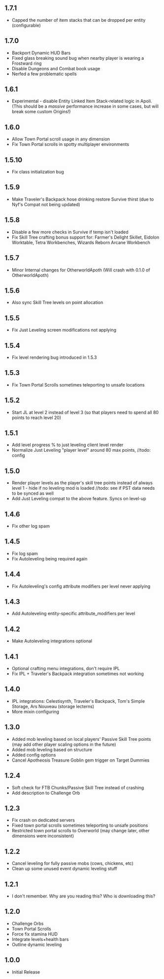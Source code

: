## 1.7.1
- Capped the number of item stacks that can be dropped per entity (configurable)

## 1.7.0
- Backport Dynamic HUD Bars
- Fixed glass breaking sound bug when nearby player is wearing a Frostward ring
- Disable Dungeons and Combat book usage
- Nerfed a few problematic spells

## 1.6.1
- Experimental - disable Entity Linked Item Stack-related logic in Apoli. 
(This should be a *massive* performance increase in some cases, but will break some custom Origins!)

## 1.6.0
- Allow Town Portal scroll usage in any dimension
- Fix Town Portal scrolls in spotty multiplayer environments

## 1.5.10
- Fix class initialization bug

## 1.5.9
- Make Traveler's Backpack hose drinking restore Survive thirst (due to Nyf's Compat not being updated)

## 1.5.8
- Disable a few more checks in Survive if temp isn't loaded
- Fix Skill Tree crafting bonus support for: Farmer's Delight Skillet, Eidolon Worktable, Tetra Workbenches, Wizards Reborn Arcane Workbench

## 1.5.7
- Minor Internal changes for OtherworldApoth (Will crash with 0.1.0 of OtherworldApoth)

## 1.5.6
- Also sync Skill Tree levels on point allocation

## 1.5.5
- Fix Just Leveling screen modifications not applying

## 1.5.4
- Fix level rendering bug introduced in 1.5.3

## 1.5.3
- Fix Town Portal Scrolls sometimes teleporting to unsafe locations

## 1.5.2
- Start JL at level 2 instead of level 3 (so that players need to spend all 80 points to reach level 20)

## 1.5.1
- Add level progress % to just leveling client level render
- Normalize Just Leveling "player level" around 80 max points, //todo: config

## 1.5.0
- Render player levels as the player's skill tree points instead of always level 1 - hide if no leveling mod is loaded //todo: see if PST data needs to be synced as well
- Add Just Leveling compat to the above feature. Syncs on level-up

## 1.4.6
- Fix other log spam

## 1.4.5
- Fix log spam
- Fix Autoleveling being required again

## 1.4.4
- Fix Autoleveling's config attribute modifiers per level never applying

## 1.4.3
- Add Autoleveling entity-specific attribute_modifiers per level

## 1.4.2
- Make Autoleveling integrations optional

## 1.4.1
- Optional crafting menu integrations, don't require IPL
- Fix IPL + Traveler's Backpack integration sometimes not working 

## 1.4.0
- IPL integrations: Celestisynth, Traveler's Backpack, Tom's Simple Storage, Ars Nouveau (storage lecterns)
- More mixin configuring

## 1.3.0
- Added mob leveling based on local players' Passive Skill Tree points (may add other player scaling options in the future)
- Added mob leveling based on structure
- Added config options
- Cancel Apotheosis Treasure Goblin gem trigger on Target Dummies

## 1.2.4
- Soft check for FTB Chunks/Passive Skill Tree instead of crashing
- Add description to Challenge Orb

## 1.2.3
- Fix crash on dedicated servers
- Fixed town portal scrolls sometimes teleporting to unsafe positions
- Restricted town portal scrolls to Overworld (may change later, other dimensions were inconsistent)

## 1.2.2
- Cancel leveling for fully passive mobs (cows, chickens, etc)
- Clean up some unused event dynamic leveling stuff

## 1.2.1
- I don't remember. Why are you reading this? Who is downloading this?

## 1.2.0
- Challenge Orbs
- Town Portal Scrolls
- Force fix stamina HUD
- Integrate levels+health bars
- Outline dynamic leveling

## 1.0.0
* Initial Release
